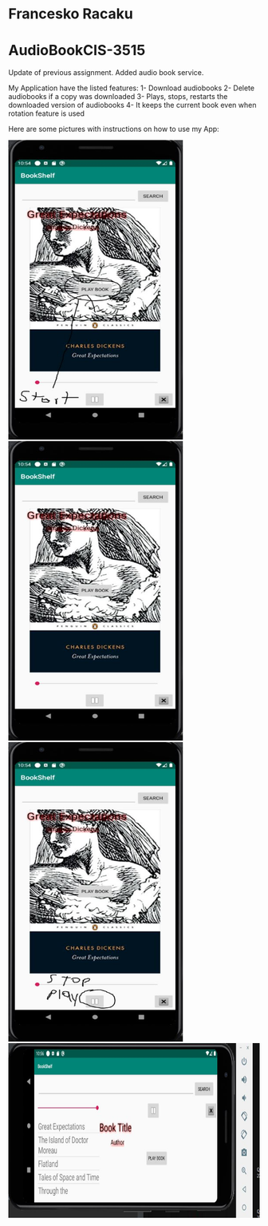 # Francesko Racaku
# AudioBookCIS-3515 
Update of previous assignment. Added audio book service.

My Application have the listed features:
1- Download audiobooks
2- Delete audiobooks if a copy was downloaded
3- Plays, stops, restarts the downloaded version of audiobooks
4- It keeps the current book even when rotation feature is used

Here are some pictures with instructions on how to use my App:

<img src="0.JPG" height="600" width="350">

<img src="1.JPG" height="600" width="350">

<img src="2.JPG" height="600" width="350">

<img src="3.JPG" height="350" width="600">
